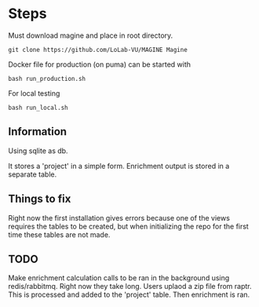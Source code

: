 # Steps
Must download magine and place in root directory.
```
git clone https://github.com/LoLab-VU/MAGINE Magine
```

Docker file for production (on puma) can be started with 
```
bash run_production.sh
```

For local testing

```
bash run_local.sh
```

## Information
Using sqlite as db. 

It stores a 'project' in a simple form. Enrichment output is stored in a separate table.


## Things to fix
Right now the first installation gives errors because one of the views 
requires the tables to be created, but when initializing the repo for the first time these tables are not made.

## TODO
Make enrichment calculation calls to be ran in the background using redis/rabbitmq. Right now they take long.
Users uplaod a zip file from raptr. This is processed and added to the 'project' table. Then enrichment is ran.
